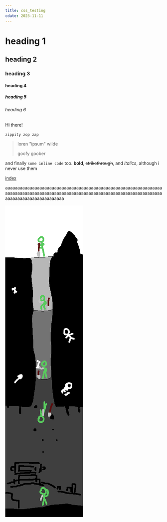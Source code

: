 ```yaml
---
title: css_testing
cdate: 2023-11-11
---
```


# heading 1

## heading 2

### heading 3

#### heading 4

##### heading 5

###### heading 6

Hi there!

```
zippity zop zap
```

> loren "ipsum" wilde
>
> goofy goober

and finally `some inline code` too. **bold**, ~~strikethrough~~, and *italics*, although i never use them

[index](notes/index.md)

aaaaaaaaaaaaaaaaaaaaaaaaaaaaaaaaaaaaaaaaaaaaaaaaaaaaaaaaaaaaaaaaaaaaaaaaaaaaaaaaaaaaaaaaaaaaaaaaaaaaaaaaaaaaaaaaaaaaaaaaaaaaaaaaaaaaaaaaaaaaaaaaaaaaaaaa

![digging](assets/digging.png)